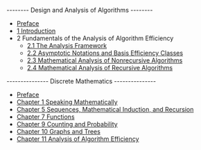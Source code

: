 -------- Design and Analysis of Algorithms --------

* [Preface](./docs/design_and_analysis_of_lgorithms/Preface.md)
* [1 Introduction](docs/design_and_analysis_of_lgorithms/1_introduction/1_introduction.md)
* 2 Fundamentals of the Analysis of Algorithm Efficiency
  * [2.1 The Analysis Framework](docs/design_and_analysis_of_lgorithms/2_fundamentals_of_the_analysis_of_algorithm_efficiency/2.1_the_analysis_framework.md)
  * [2.2 Asymptotic Notations and Basis Efficiency Classes](docs/design_and_analysis_of_lgorithms/2_fundamentals_of_the_analysis_of_algorithm_efficiency/2.2_asymptotic_notations_and_basic_efficiency_classes.md)
  * [2.3 Mathematical Analysis of Nonrecursive Algorithms](docs/design_and_analysis_of_lgorithms/2_fundamentals_of_the_analysis_of_algorithm_efficiency/2.3_mathematical_analysis_of_nonrecursive_algorithms.md)
  * [2.4 Mathematical Analysis of Recursive Algorithms](docs/design_and_analysis_of_lgorithms/2_fundamentals_of_the_analysis_of_algorithm_efficiency/2.4_mathematical_analysis_of_recursive_algorithms.md)

--------------- Discrete Mathematics ---------------

<!-- * [Discrete mathmatics](./docs/discrete_mathmatics/discrete_mathmatics.md) -->
* [Preface](./docs/discrete_mathmatics/Preface.md)
* [Chapter 1 Speaking Mathematically](./docs/discrete_mathmatics/Chapter_1_Speaking_Mathematically.md)
* [Chapter 5 Sequences, Mathematical Induction, and Recursion](./docs/discrete_mathmatics/Chapter_5_Sequences_Mathematical_Induction_and_Recursion.md)
* [Chapter 7 Functions](./docs/discrete_mathmatics/Chapter_7_Functions.md)
* [Chapter 9 Counting and Probability](./docs/discrete_mathmatics/chapter9_counting_and_probability.md)
* [Chapter 10 Graphs and Trees](./docs/discrete_mathmatics/Chapter_10_GRAPHS_AND_TREES.md)
* [Chapter 11 Analysis of Algorithm Efficiency](./docs/discrete_mathmatics/chapter11_analysis_of_algorithm_efficiency.md)